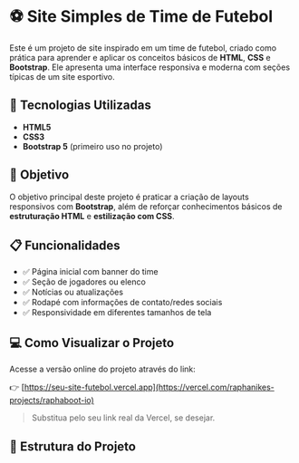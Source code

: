 # ⚽ Site Simples de Time de Futebol

Este é um projeto de site inspirado em um time de futebol, criado como prática para aprender e aplicar os conceitos básicos de **HTML**, **CSS** e **Bootstrap**. Ele apresenta uma interface responsiva e moderna com seções típicas de um site esportivo.

## 🧰 Tecnologias Utilizadas

- **HTML5**
- **CSS3**
- **Bootstrap 5** (primeiro uso no projeto)

## 🎯 Objetivo

O objetivo principal deste projeto é praticar a criação de layouts responsivos com **Bootstrap**, além de reforçar conhecimentos básicos de **estruturação HTML** e **estilização com CSS**.

## 📋 Funcionalidades

- ✅ Página inicial com banner do time
- ✅ Seção de jogadores ou elenco
- ✅ Notícias ou atualizações
- ✅ Rodapé com informações de contato/redes sociais
- ✅ Responsividade em diferentes tamanhos de tela

## 💻 Como Visualizar o Projeto

Acesse a versão online do projeto através do link:

👉 [https://seu-site-futebol.vercel.app](https://vercel.com/raphanikes-projects/raphaboot-io)

> Substitua pelo seu link real da Vercel, se desejar.

## 📁 Estrutura do Projeto

